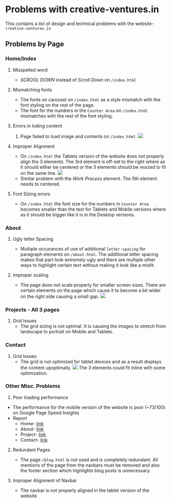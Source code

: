 # Problems with creative-ventures.in

This contains a list of design and technical problems with the website- `creative-ventures.in`

## Problems by Page
### Home/Index
1. Misspelled word
    - _SCROOL DOWN_ instead of *Scroll Down* on `/index.html`

2. Mismatching fonts
    - The fonts on carousel on `/index.html` as a style mismatch with the font styling on the rest of the page.
    - The font for the numbers in the `Counter Area` on `/index.html` mismatches with the rest of the font styling.

3. Errors in loding content
    1. Page failed to load image and contents on `/index.html`. ![](/images/1.png)

4. Improper Alignment
    - On `/index.html` the Tablets version of the website does not properly align the 3 elements. The 3rd element is off-set to the right where as it should either be centered or the 3 elements should be resized to fit on the same line. ![](/images/2.png)
    - Similar problem with the _Work Process_ element. The 5th element needs to centered.

5. Font Sizing errors
    - On `/index.html` the font size for the numbers in `Counter Area` becomes smaller than the text for Tablets and Mobile versions where as it should be bigger like it is in the Desktop versions.

### About
1. Ugly letter Spacing
    - Multiple occurances of use of additional `letter-spacing` for paragraph elements on `/about.html`. The additional letter spacing makes that part look extremely ugly and there are multiple other ways to highlight certain text without making it look like a misfit.

2. Improper scaling
    - The page does not scale properly for smaller screen sizes. There are certain elements on the page which cause it to become a bit wider on the right side causing a small gap. ![](/images/3.png)

### Projects - All 3 pages    
1. Grid Issues
    - The grid sizing is not optimal. It is causing the images to stretch from landscape to portrait on Mobile and Tablets.

### Contact
1. Grid Issues
    - The grid is not optimized for tablet devices and as a result displays the content upoptimally. ![](/images/4.png) The 3 elements could fit inline with some optimization.


### Other Misc. Problems
1. Poor loading performance
 - The performance for the mobile version of the website is poor (~73/100) on Google Page Speed Insights
 - Report
    - Home- [link](https://developers.google.com/speed/pagespeed/insights/?url=http%3A%2F%2Fcreative-ventures.in%2F&tab=mobile)
    - About- [link](https://developers.google.com/speed/pagespeed/insights/?url=http%3A%2F%2Fcreative-ventures.in%2F&tab=mobile)
    - Project- [link](https://developers.google.com/speed/pagespeed/insights/?url=http%3A%2F%2Fcreative-ventures.in%2F&tab=mobile)
    - Contact- [link](https://developers.google.com/speed/pagespeed/insights/?url=http%3A%2F%2Fcreative-ventures.in%2F&tab=mobile)

2. Redundant Pages
    - The page `/blog.html` is not used and is completely redundant. All mentions of the page from the navbars must be removed and also the footer section which highlights blog posts is unnecessary.

3. Improper Alignment of Navbar
    - The navbar is not properly aligned in the tablet version of the website 